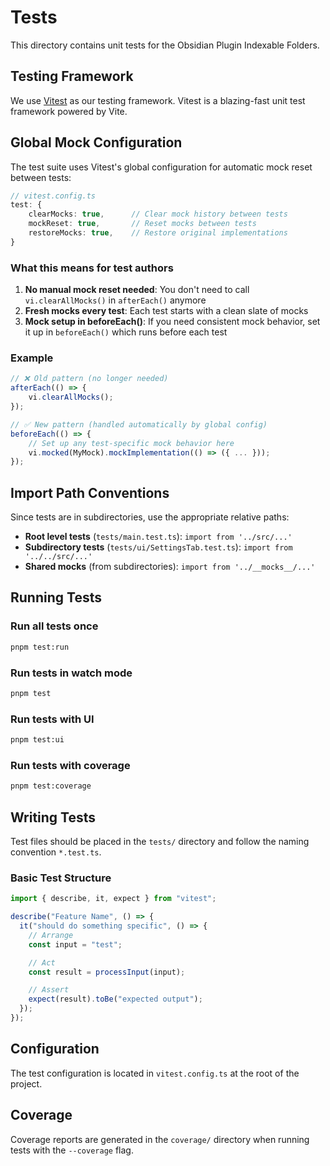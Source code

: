 # Tests

This directory contains unit tests for the Obsidian Plugin Indexable Folders.

## Testing Framework

We use [Vitest](https://vitest.dev/) as our testing framework. Vitest is a blazing-fast unit test framework powered by Vite.

## Global Mock Configuration

The test suite uses Vitest's global configuration for automatic mock reset between tests:

```typescript
// vitest.config.ts
test: {
    clearMocks: true,      // Clear mock history between tests
    mockReset: true,       // Reset mocks between tests
    restoreMocks: true,    // Restore original implementations
}
```

### What this means for test authors

1. **No manual mock reset needed**: You don't need to call `vi.clearAllMocks()` in `afterEach()` anymore
2. **Fresh mocks every test**: Each test starts with a clean slate of mocks
3. **Mock setup in beforeEach()**: If you need consistent mock behavior, set it up in `beforeEach()` which runs before each test

### Example

```typescript
// ❌ Old pattern (no longer needed)
afterEach(() => {
    vi.clearAllMocks();
});

// ✅ New pattern (handled automatically by global config)
beforeEach(() => {
    // Set up any test-specific mock behavior here
    vi.mocked(MyMock).mockImplementation(() => ({ ... }));
});
```

## Import Path Conventions

Since tests are in subdirectories, use the appropriate relative paths:

- **Root level tests** (`tests/main.test.ts`): `import from '../src/...'`
- **Subdirectory tests** (`tests/ui/SettingsTab.test.ts`): `import from '../../src/...'`
- **Shared mocks** (from subdirectories): `import from '../__mocks__/...'`

## Running Tests

### Run all tests once

```bash
pnpm test:run
```

### Run tests in watch mode

```bash
pnpm test
```

### Run tests with UI

```bash
pnpm test:ui
```

### Run tests with coverage

```bash
pnpm test:coverage
```

## Writing Tests

Test files should be placed in the `tests/` directory and follow the naming convention `*.test.ts`.

### Basic Test Structure

```typescript
import { describe, it, expect } from "vitest";

describe("Feature Name", () => {
  it("should do something specific", () => {
    // Arrange
    const input = "test";

    // Act
    const result = processInput(input);

    // Assert
    expect(result).toBe("expected output");
  });
});
```

## Configuration

The test configuration is located in `vitest.config.ts` at the root of the project.

## Coverage

Coverage reports are generated in the `coverage/` directory when running tests with the `--coverage` flag.
